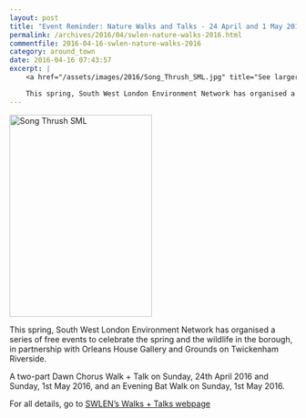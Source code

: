 ```yaml
---
layout: post
title: "Event Reminder: Nature Walks and Talks - 24 April and 1 May 2016"
permalink: /archives/2016/04/swlen-nature-walks-2016.html
commentfile: 2016-04-16-swlen-nature-walks-2016
category: around_town
date: 2016-04-16 07:43:57
excerpt: |
    <a href="/assets/images/2016/Song_Thrush_SML.jpg" title="See larger version of - Song Thrush SML"><img src="/assets/images/2016/Song_Thrush_SML_thumb.jpg" width="150" height="213" alt="Song Thrush SML" class="photo right" /></a>

    This spring, South West London Environment Network has organised a series of free events to celebrate the spring and the wildlife in the borough, in partnership with Orleans House Gallery and Grounds on Twickenham Riverside.
---
```


<a href="/assets/images/2016/Song_Thrush_SML.jpg" title="See larger version of - Song Thrush SML"><img src="/assets/images/2016/Song_Thrush_SML_thumb.jpg" width="250" height="355" alt="Song Thrush SML" class="photo right" /></a>

This spring, South West London Environment Network has organised a series of free events to celebrate the spring and the wildlife in the borough, in partnership with Orleans House Gallery and Grounds on Twickenham Riverside.

A two-part Dawn Chorus Walk + Talk on Sunday, 24th April 2016 and Sunday, 1st May 2016, and an Evening Bat Walk on Sunday, 1st May 2016.

For all details, go to [SWLEN’s Walks + Talks webpage](http://www.swlen.org.uk/our-work/walks-and-talks/)
